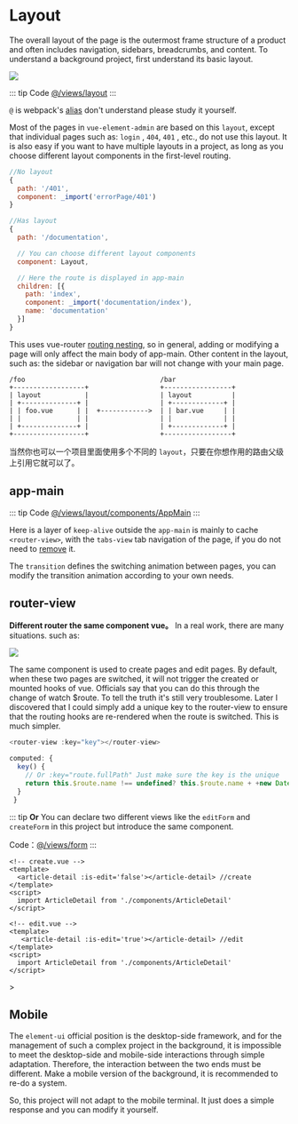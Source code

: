# Layout

The overall layout of the page is the outermost frame structure of a product and often includes navigation, sidebars, breadcrumbs, and content. To understand a background project, first understand its basic layout.

![](https://wpimg.wallstcn.com/7066d74f-12c5-47d6-b6ad-f22b43fec917.png)

::: tip Code [@/views/layout](https://github.com/PanJiaChen/vue-element-admin/tree/master/src/views/layout) :::

`@` is webpack's [alias](https://webpack.js.org/configuration/resolve/#resolve-alias) don't understand please study it yourself.

Most of the pages in `vue-element-admin` are based on this `layout`, except that individual pages such as: `login` , `404`, `401` , etc., do not use this layout. It is also easy if you want to have multiple layouts in a project, as long as you choose different layout components in the first-level routing.

```javascript
//No layout
{
  path: '/401',
  component: _import('errorPage/401')
}

//Has layout
{
  path: '/documentation',

  // You can choose different layout components
  component: Layout,

  // Here the route is displayed in app-main
  children: [{
    path: 'index',
    component: _import('documentation/index'),
    name: 'documentation'
  }]
}
```

This uses vue-router [routing nesting](https://router.vuejs.org/guide/essentials/nested-routes.html), so in general, adding or modifying a page will only affect the main body of app-main. Other content in the layout, such as: the sidebar or navigation bar will not change with your main page.

```text
/foo                                  /bar
+------------------+                  +-----------------+
| layout           |                  | layout          |
| +--------------+ |                  | +-------------+ |
| | foo.vue      | |  +------------>  | | bar.vue     | |
| |              | |                  | |             | |
| +--------------+ |                  | +-------------+ |
+------------------+                  +-----------------+
```

当然你也可以一个项目里面使用多个不同的 `layout`，只要在你想作用的路由父级上引用它就可以了。

## app-main

::: tip Code [@/views/layout/components/AppMain](https://github.com/PanJiaChen/vue-element-admin/blob/master/src/views/layout/components/AppMain.vue) :::

Here is a layer of `keep-alive` outside the `app-main` is mainly to cache `<router-view>`, with the `tabs-view` tab navigation of the page, if you do not need to [remove](tags-view.md) it.

The `transition` defines the switching animation between pages, you can modify the transition animation according to your own needs.

## router-view

**Different router the same component vue。** In a real work, there are many situations. such as:

![](https://wpimg.wallstcn.com/ac5047c9-cb75-4415-89e3-9386c42f3ef9.jpeg)

The same component is used to create pages and edit pages. By default, when these two pages are switched, it will not trigger the created or mounted hooks of vue. Officials say that you can do this through the change of watch $route. To tell the truth it's still very troublesome. Later I discovered that I could simply add a unique key to the router-view to ensure that the routing hooks are re-rendered when the route is switched. This is much simpler.

```javascript
<router-view :key="key"></router-view>

computed: {
  key() {
    // Or :key="route.fullPath" Just make sure the key is the unique
    return this.$route.name !== undefined? this.$route.name + +new Date(): this.$route + +new Date()
  }
 }
```

::: tip **Or** You can declare two different views like the `editForm` and `createForm` in this project but introduce the same component.

Code：[@/views/form](https://github.com/PanJiaChen/vue-element-admin/tree/master/src/views/form) :::

```markup
<!-- create.vue -->
<template>
  <article-detail :is-edit='false'></article-detail> //create
</template>
<script>
  import ArticleDetail from './components/ArticleDetail'
</script>

<!-- edit.vue -->
<template>
   <article-detail :is-edit='true'></article-detail> //edit
</template>
<script>
  import ArticleDetail from './components/ArticleDetail'
</script>
```

&gt;

## Mobile

The `element-ui` official position is the desktop-side framework, and for the management of such a complex project in the background, it is impossible to meet the desktop-side and mobile-side interactions through simple adaptation. Therefore, the interaction between the two ends must be different. Make a mobile version of the background, it is recommended to re-do a system.

So, this project will not adapt to the mobile terminal. It just does a simple response and you can modify it yourself.

